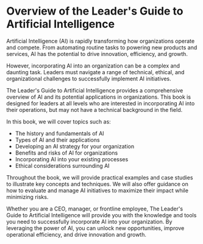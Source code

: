 Overview of the Leader's Guide to Artificial Intelligence
==================================================================================

Artificial Intelligence (AI) is rapidly transforming how organizations operate and compete. From automating routine tasks to powering new products and services, AI has the potential to drive innovation, efficiency, and growth.

However, incorporating AI into an organization can be a complex and daunting task. Leaders must navigate a range of technical, ethical, and organizational challenges to successfully implement AI initiatives.

The Leader's Guide to Artificial Intelligence provides a comprehensive overview of AI and its potential applications in organizations. This book is designed for leaders at all levels who are interested in incorporating AI into their operations, but may not have a technical background in the field.

In this book, we will cover topics such as:

* The history and fundamentals of AI
* Types of AI and their applications
* Developing an AI strategy for your organization
* Benefits and risks of AI for organizations
* Incorporating AI into your existing processes
* Ethical considerations surrounding AI

Throughout the book, we will provide practical examples and case studies to illustrate key concepts and techniques. We will also offer guidance on how to evaluate and manage AI initiatives to maximize their impact while minimizing risks.

Whether you are a CEO, manager, or frontline employee, The Leader's Guide to Artificial Intelligence will provide you with the knowledge and tools you need to successfully incorporate AI into your organization. By leveraging the power of AI, you can unlock new opportunities, improve operational efficiency, and drive innovation and growth.
